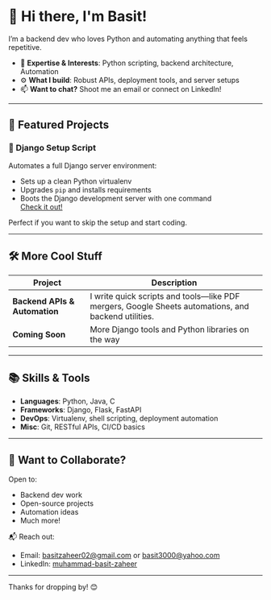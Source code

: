 # 👋 Hi there, I'm Basit!

I’m a backend dev who loves Python and automating anything that feels repetitive.

- 🐍 **Expertise & Interests**: Python scripting, backend architecture, Automation  
- ⚙️ **What I build**: Robust APIs, deployment tools, and server setups  
- 📫 **Want to chat?** Shoot me an email or connect on LinkedIn!

---

## 🚀 Featured Projects

### 🎉 Django Setup Script  
Automates a full Django server environment:
- Sets up a clean Python virtualenv
- Upgrades `pip` and installs requirements
- Boots the Django development server with one command  
[Check it out!](https://github.com/basit3000/Django-Setup-Script) 

Perfect if you want to skip the setup and start coding.

---

## 🛠 More Cool Stuff

| Project | Description |
|--------|-------------|
| **Backend APIs & Automation** | I write quick scripts and tools—like PDF mergers, Google Sheets automations, and backend utilities. |
| **Coming Soon** | More Django tools and Python libraries on the way |

---

## 📚 Skills & Tools

- **Languages**: Python, Java, C
- **Frameworks**: Django, Flask, FastAPI 
- **DevOps**: Virtualenv, shell scripting, deployment automation  
- **Misc**: Git, RESTful APIs, CI/CD basics  

---

## 🤝 Want to Collaborate?

Open to:
- Backend dev work
- Open-source projects
- Automation ideas
- Much more!

📬 Reach out:  
- Email: basitzaheer02@gmail.com or basit3000@yahoo.com  
- LinkedIn: [muhammad-basit-zaheer](https://www.linkedin.com/in/muhammad-basit-zaheer/)

---


Thanks for dropping by! 😊

